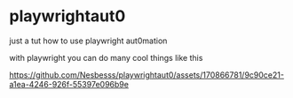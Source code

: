 # playwrightaut0
just a tut how to use playwright aut0mation




with playwright you can do many cool things like this 


https://github.com/Nesbesss/playwrightaut0/assets/170866781/9c90ce21-a1ea-4246-926f-55397e096b9e

